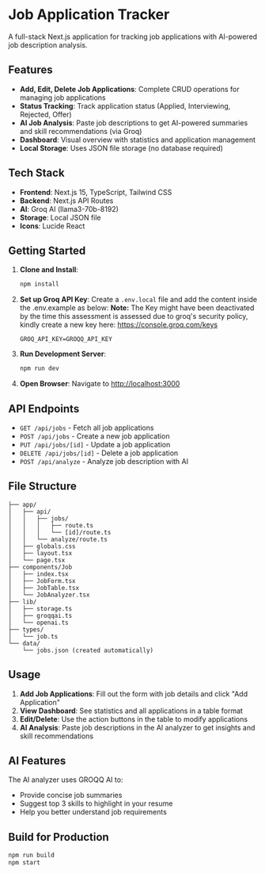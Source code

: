 # Job Application Tracker

A full-stack Next.js application for tracking job applications with AI-powered job description analysis.

## Features

- **Add, Edit, Delete Job Applications**: Complete CRUD operations for managing job applications
- **Status Tracking**: Track application status (Applied, Interviewing, Rejected, Offer)
- **AI Job Analysis**: Paste job descriptions to get AI-powered summaries and skill recommendations (via Groq)
- **Dashboard**: Visual overview with statistics and application management
- **Local Storage**: Uses JSON file storage (no database required)

## Tech Stack

- **Frontend**: Next.js 15, TypeScript, Tailwind CSS
- **Backend**: Next.js API Routes
- **AI**: Groq AI (llama3-70b-8192)
- **Storage**: Local JSON file
- **Icons**: Lucide React

## Getting Started

1. **Clone and Install**:

   ```bash
   npm install
   ```

2. **Set up Groq API Key**:
   Create a `.env.local` file and add the content inside the .env.example as below:
   **Note:** The Key might have been deactivated by the time this assessment is assessed due to groq's security policy, kindly create a new key here: https://console.groq.com/keys

   ```
   GROQ_API_KEY=GROQQ_API_KEY
   ```

4. **Run Development Server**:

   ```bash
   npm run dev
   ```

5. **Open Browser**:
   Navigate to [http://localhost:3000](http://localhost:3000)

## API Endpoints

- `GET /api/jobs` - Fetch all job applications
- `POST /api/jobs` - Create a new job application
- `PUT /api/jobs/[id]` - Update a job application
- `DELETE /api/jobs/[id]` - Delete a job application
- `POST /api/analyze` - Analyze job description with AI

## File Structure

```
├── app/
│   ├── api/
│   │   ├── jobs/
│   │   │   ├── route.ts
│   │   │   └── [id]/route.ts
│   │   └── analyze/route.ts
│   ├── globals.css
│   ├── layout.tsx
│   └── page.tsx
├── components/Job
│   ├── index.tsx
│   ├── JobForm.tsx
│   ├── JobTable.tsx
│   └── JobAnalyzer.tsx
├── lib/
│   ├── storage.ts
│   ├── groqqai.ts
│   └── openai.ts
├── types/
│   └── job.ts
└── data/
    └── jobs.json (created automatically)
```

## Usage

1. **Add Job Applications**: Fill out the form with job details and click "Add Application"
2. **View Dashboard**: See statistics and all applications in a table format
3. **Edit/Delete**: Use the action buttons in the table to modify applications
4. **AI Analysis**: Paste job descriptions in the AI analyzer to get insights and skill recommendations

## AI Features

The AI analyzer uses GROQQ AI to:

- Provide concise job summaries
- Suggest top 3 skills to highlight in your resume
- Help you better understand job requirements

## Build for Production

```bash
npm run build
npm start
```
